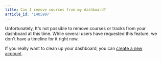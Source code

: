 ```yaml
---
title: Can I remove courses from my dashboard?
article_id: '1405907'
---
```


Unfortunately, It's not possible to remove courses or tracks from your dashboard at this time. While several users have requested this feature, we don't have a timeline for it right now.

If you really want to clean up your dashboard, you can [create a new account](http://help.codecademy.com/customer/portal/articles/1394081-how-do-i-delete-my-account-).
